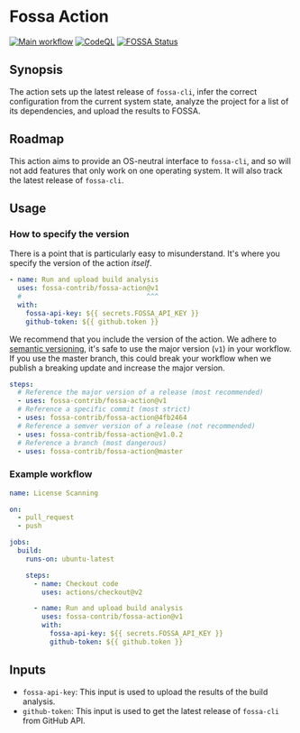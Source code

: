 # Fossa Action

[![Main workflow](https://github.com/fossa-contrib/fossa-action/workflows/Main%20workflow/badge.svg?branch=master)](https://github.com/fossa-contrib/fossa-action/actions)
[![CodeQL](https://github.com/fossa-contrib/fossa-action/workflows/CodeQL/badge.svg?branch=master)](https://github.com/fossa-contrib/fossa-action/actions)
[![FOSSA Status](https://app.fossa.com/api/projects/custom%2B7767%2Fgithub.com%2Ffossa-contrib%2Ffossa-action.svg?type=small)](https://app.fossa.com/projects/custom%2B7767%2Fgithub.com%2Ffossa-contrib%2Ffossa-action?ref=badge_small)

## Synopsis

The action sets up the latest release of `fossa-cli`, infer the correct
configuration from the current system state, analyze the project for a list of
its dependencies, and upload the results to FOSSA.

## Roadmap

This action aims to provide an OS-neutral interface to `fossa-cli`, and so will
not add features that only work on one operating system. It will also track the
latest release of `fossa-cli`.

## Usage

### How to specify the version

There is a point that is particularly easy to misunderstand. It's where you
specify the version of the action _itself_.

```yml
- name: Run and upload build analysis
  uses: fossa-contrib/fossa-action@v1
  #                               ^^^
  with:
    fossa-api-key: ${{ secrets.FOSSA_API_KEY }}
    github-token: ${{ github.token }}
```

We recommend that you include the version of the action. We adhere to
[semantic versioning](https://semver.org), it's safe to use the major version
(`v1`) in your workflow. If you use the master branch, this could break your
workflow when we publish a breaking update and increase the major version.

```yml
steps:
  # Reference the major version of a release (most recommended)
  - uses: fossa-contrib/fossa-action@v1
  # Reference a specific commit (most strict)
  - uses: fossa-contrib/fossa-action@4fb2464
  # Reference a semver version of a release (not recommended)
  - uses: fossa-contrib/fossa-action@v1.0.2
  # Reference a branch (most dangerous)
  - uses: fossa-contrib/fossa-action@master
```

### Example workflow

```yml
name: License Scanning

on:
  - pull_request
  - push

jobs:
  build:
    runs-on: ubuntu-latest

    steps:
      - name: Checkout code
        uses: actions/checkout@v2

      - name: Run and upload build analysis
        uses: fossa-contrib/fossa-action@v1
        with:
          fossa-api-key: ${{ secrets.FOSSA_API_KEY }}
          github-token: ${{ github.token }}
```

## Inputs

- `fossa-api-key`: This input is used to upload the results of the build
  analysis.
- `github-token`: This input is used to get the latest release of `fossa-cli`
  from GitHub API.
